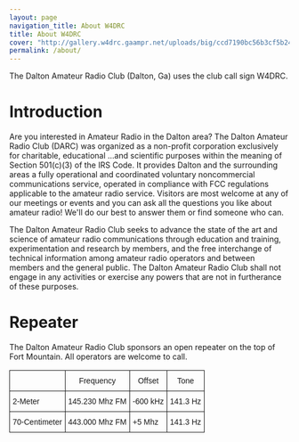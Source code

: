 ```yaml
---
layout: page
navigation_title: About W4DRC
title: About W4DRC
cover: "http://gallery.w4drc.gaampr.net/uploads/big/ccd7190bc56b3cf5b24d022ac2ac4856.jpg"
permalink: /about/
---
```


The Dalton Amateur Radio Club (Dalton, Ga) uses the club call sign W4DRC.

# Introduction

 Are you interested in Amateur Radio in the Dalton area? The Dalton Amateur Radio Club (DARC) was organized as a non-profit corporation exclusively for charitable, educational ...and scientific purposes within the meaning of Section 501(c)(3) of the IRS Code. It provides Dalton and the surrounding areas a fully operational and coordinated voluntary noncommercial communications service, operated in compliance with FCC regulations applicable to the amateur radio service. Visitors are most welcome at any of our meetings or events and you can ask all the questions you like about amateur radio! We'll do our best to answer them or find someone who can.

 The Dalton Amateur Radio Club seeks to advance the state of the art and science of amateur radio communications through education and training, experimentation and research by members, and the free interchange of technical information among amateur radio operators and between members and the general public. The Dalton Amateur Radio Club shall not engage in any activities or exercise any powers that are not in furtherance of these purposes.
 
# Repeater

The Dalton Amateur Radio Club sponsors an open repeater on the top of Fort Mountain. All operators are welcome to call.

<style type="text/css">
.tg  {border-collapse:collapse;border-spacing:0;}
.tg td{font-family:Arial, sans-serif;font-size:14px;padding:10px 5px;border-style:solid;border-width:1px;overflow:hidden;word-break:normal;}
.tg th{font-family:Arial, sans-serif;font-size:14px;font-weight:normal;padding:10px 5px;border-style:solid;border-width:1px;overflow:hidden;word-break:normal;}
.tg .tg-yw4l{vertical-align:top}
</style>
<table class="tg">
  <tr>
    <th class="tg-031e"></th>
    <th class="tg-031e">Frequency</th>
    <th class="tg-031e">Offset</th>
    <th class="tg-yw4l">Tone</th>
  </tr>
  <tr>
    <td class="tg-031e">2-Meter</td>
    <td class="tg-031e">145.230 Mhz FM</td>
    <td class="tg-031e">-600 kHz</td>
    <td class="tg-yw4l">141.3 Hz</td>
  </tr>
  <tr>
    <td class="tg-031e">70-Centimeter</td>
    <td class="tg-031e">443.000 Mhz FM</td>
    <td class="tg-031e">+5 Mhz</td>
    <td class="tg-yw4l">141.3 Hz</td>
  </tr>
</table>